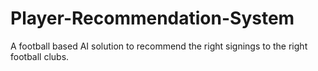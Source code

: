 # Player-Recommendation-System
A football based AI solution to recommend the right signings to the right football clubs.
